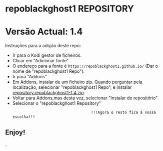 # repoblackghost1 REPOSITORY
# Versão Actual: 1.4

Instruções para a adição deste repo:


<p align="left">
  <ul>
    <li>Ir para o Kodi gestor de ficheiros.</li>
    <li>Clicar em "Adicionar fonte"</li>
    <li>O endereço para a fonte é <code>https://repoblackghost1.github.io/</code> (Dar o nome de "repoblackghost1 Repo").</li>
    <li>Ir para "Addons"</li>
    <li>Em Addons, instalar de um ficheiro zip. Quando perguntar pela localização, selecionar "repoblackghost1 Repo", e instalar <a href="repository.repoblackghost1-1.4.zip">repository.repoblackghost1-1.4.zip</a>.</li>
    <li>Voltar para Addons,mas desta vez, selecionar "Instalar do repositório"</li>
    <li>Selecionar o "repoblackghost1 Repository"</li>
    
                                       !!!Agora o resto fica á vossa escolha!!!
  </ul>
</p>

## Enjoy!

.
